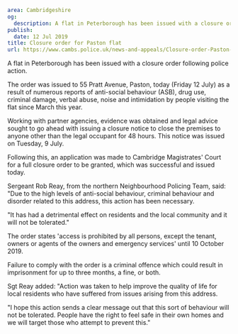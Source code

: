 ```yaml
area: Cambridgeshire
og:
  description: A flat in Peterborough has been issued with a closure order following police action.
publish:
  date: 12 Jul 2019
title: Closure order for Paston flat
url: https://www.cambs.police.uk/news-and-appeals/Closure-order-Paston-flat
```

A flat in Peterborough has been issued with a closure order following police action.

The order was issued to 55 Pratt Avenue, Paston, today (Friday 12 July) as a result of numerous reports of anti-social behaviour (ASB), drug use, criminal damage, verbal abuse, noise and intimidation by people visiting the flat since March this year.

Working with partner agencies, evidence was obtained and legal advice sought to go ahead with issuing a closure notice to close the premises to anyone other than the legal occupant for 48 hours. This notice was issued on Tuesday, 9 July.

Following this, an application was made to Cambridge Magistrates' Court for a full closure order to be granted, which was successful and issued today.

Sergeant Rob Reay, from the northern Neighbourhood Policing Team, said: "Due to the high levels of anti-social behaviour, criminal behaviour and disorder related to this address, this action has been necessary.

"It has had a detrimental effect on residents and the local community and it will not be tolerated."

The order states 'access is prohibited by all persons, except the tenant, owners or agents of the owners and emergency services' until 10 October 2019.

Failure to comply with the order is a criminal offence which could result in imprisonment for up to three months, a fine, or both.

Sgt Reay added: "Action was taken to help improve the quality of life for local residents who have suffered from issues arising from this address.

"I hope this action sends a clear message out that this sort of behaviour will not be tolerated. People have the right to feel safe in their own homes and we will target those who attempt to prevent this."
